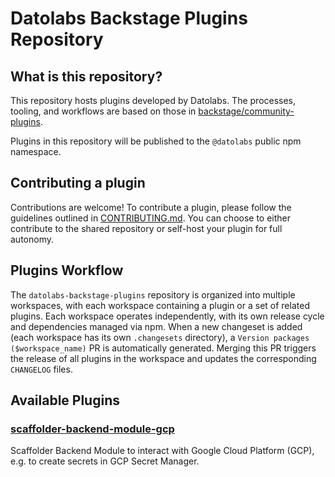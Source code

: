 # Datolabs Backstage Plugins Repository

## What is this repository?

This repository hosts plugins developed by Datolabs. The processes, tooling, and workflows are based on those in [backstage/community-plugins](https://github.com/backstage/community-plugins).

Plugins in this repository will be published to the `@datolabs` public npm namespace.

## Contributing a plugin

Contributions are welcome! To contribute a plugin, please follow the guidelines outlined in [CONTRIBUTING.md](./CONTRIBUTING.md). You can choose to either contribute to the shared repository or self-host your plugin for full autonomy.

## Plugins Workflow

The `datolabs-backstage-plugins` repository is organized into multiple workspaces, with each workspace containing a plugin or a set of related plugins. Each workspace operates independently, with its own release cycle and dependencies managed via npm. When a new changeset is added (each workspace has its own `.changesets` directory), a `Version packages ($workspace_name)` PR is automatically generated. Merging this PR triggers the release of all plugins in the workspace and updates the corresponding `CHANGELOG` files.

## Available Plugins

### [scaffolder-backend-module-gcp](./workspaces/scaffolder-backend-module-gcp/plugins/scaffolder-backend-module-gcp)

Scaffolder Backend Module to interact with Google Cloud Platform (GCP), e.g. to create secrets in GCP Secret Manager.
